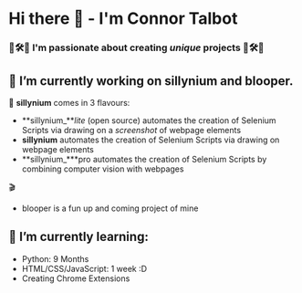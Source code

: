 # Hi there 👋 - I'm Connor Talbot
### 🎼🛠🧪 I'm passionate about creating *unique* projects 🎼🛠🧪 ###

<!--
**con-dog/con-dog** is a ✨ _special_ ✨ repository because its `README.md` (this file) appears on your GitHub profile.
-->

## 🔭 I’m currently working on sillynium and blooper. ##
🤡 
**sillynium** comes in 3 flavours:
  - **sillynium_***lite* (open source) automates the creation of Selenium Scripts via drawing on a *screenshot* of webpage elements
  - **sillynium** automates the creation of Selenium Scripts via drawing on webpage elements
  - **sillynium_***pro automates the creation of Selenium Scripts by combining computer vision with webpages


🎬 
  - blooper is a fun up and coming project of mine

## 🌱 I’m currently learning:
- Python: 9 Months
- HTML/CSS/JavaScript: 1 week :D
- Creating Chrome Extensions
